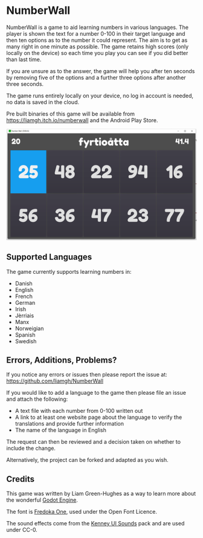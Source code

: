 # NumberWall

NumberWall is a game to aid learning numbers in various languages. The player is shown the text for a number 0-100 in their target language and then ten options as to the number it could represent. The aim is to get as many right in one minute as possible. The game retains high scores (only locally on the device) so each time you play you can see if you did better than last time.

If you are unsure as to the answer, the game will help you after ten seconds by removing five of the options and a further three options after another three seconds. 

The game runs entirely locally on your device, no log in account is needed, no data is saved in the cloud. 

Pre built binaries of this game will be available from https://liamgh.itch.io/numberwall and the Android Play Store.

![Screenshot of the game showing the number grid and question](screenshot1.png)

## Supported Languages
The game currently supports learning numbers in:
- Danish
- English
- French
- German
- Irish
- Jèrriais
- Manx
- Norweigian
- Spanish
- Swedish

## Errors, Additions, Problems?
If you notice any errors or issues then please report the issue at:
https://github.com/liamgh/NumberWall

If you would like to add a language to the game then please file an issue and attach the following:
- A text file with each number from 0-100 written out
- A link to at least one website page about the language to verify the translations and provide further information
- The name of the language in English 

The request can then be reviewed and a decision taken on whether to include the change.

Alternatively, the project can be forked and adapted as you wish.

## Credits
This game was written by Liam Green-Hughes as a way to learn more about the wonderful [Godot Engine](https://godotengine.org/).

The font is [Fredoka One](https://fonts.google.com/specimen/Fredoka+One/about), used under the Open Font Licence.

The sound effects come from the [Kenney UI Sounds](https://kenney.nl/assets/ui-audio) pack and are used under CC-0.
